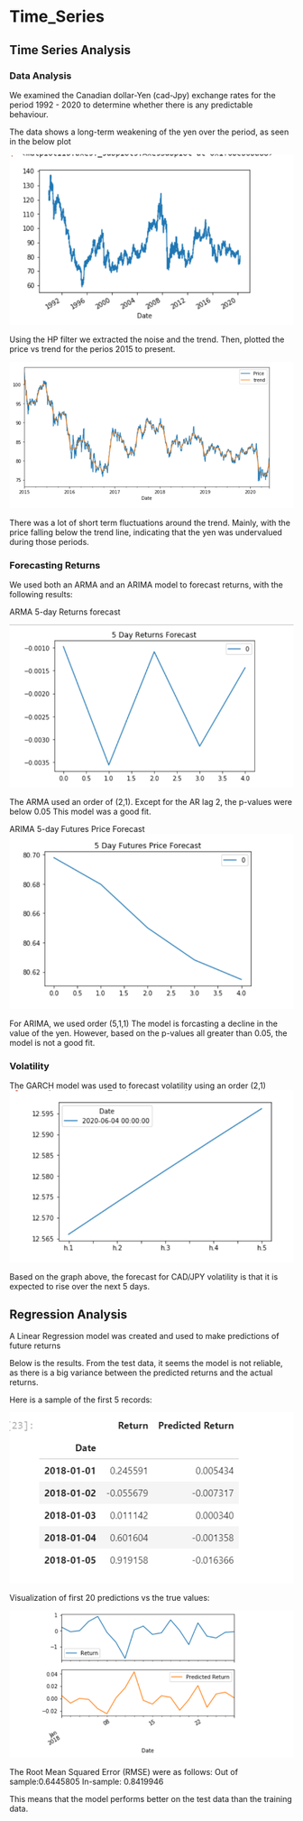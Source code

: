 # Time_Series

## Time Series Analysis

### Data Analysis
We examined the Canadian dollar-Yen (cad-Jpy) exchange rates for the period 1992 - 2020 to determine whether there is any predictable behaviour.

The data shows a long-term weakening of the yen over the period, as seen in the below plot

![Price plot](Images/price_plot.PNG)

Using the HP filter we  extracted the noise and the trend. Then, plotted the price vs trend for the perios 2015 to present. 

![Price plot](Images/price_vs_trend.PNG)

There was a lot of short term fluctuations around the trend. Mainly, with the price falling below the trend line, indicating that the yen was undervalued during those periods.

### Forecasting Returns

We used both an ARMA and an ARIMA model  to forecast returns, with the following results:

ARMA 5-day Returns forecast

![ARMA 5 day returns forecast](Images/ARMA_5day_forecast.PNG)

The  ARMA used an order of (2,1). Except for the AR lag 2, the p-values were below 0.05  This model was a good fit.

ARIMA 5-day Futures Price Forecast
![ARIMA 5 day Forecast](Images/ARIMA_5day_forecast.PNG)

For ARIMA, we used order (5,1,1)
The model is forcasting a decline in the value of the yen. However, based on the p-values all greater than 0.05, the model is not a good fit.

### Volatility
The GARCH model was used to forecast volatility using an order (2,1)
![Volatility](Images/GARCH_volatility.PNG)

Based on the graph above, the forecast for CAD/JPY volatility is that it is expected to rise over the next 5 days.

## Regression Analysis

A  Linear Regression model was created and used to make predictions of future returns

Below is the results. From the test data, it seems the model is not reliable, as there is a big variance between the predicted returns and the actual returns. 

Here is a sample of the first 5 records:

 ![Actual vs Predicted Returns](Images/Actual_vs_Predicted_Returns.PNG)

 Visualization of first 20 predictions vs the true values:


 ![First 20 Predictions](Images/First_20_predictions.PNG)

The Root  Mean Squared Error (RMSE) were as follows:
Out of sample:0.6445805
In-sample: 0.8419946 

This means that the model performs better on the test data than the training data.